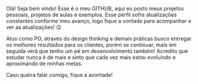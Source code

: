 Olá! Seja bem vindo! Esse é o meu GITHUB, aqui eu posto meus projetos pessoais, projetos de aulas e exemplos. Esse perfil sofre atualizações constantes conforme meu avanço, logo fique a vontade para acompanhar e ver as atualizações! 😉

Atuo como PO, através do design thinking e demais práticas busco entregar os melhores resultados para os clientes, porém se continuar, mais em seguida verá que tenho um pé em desenvolvimento também!
Acredito que estudar nunca é de mais e sinto que cada vez mais estou evoluindo e aproximando de minhas metas.

Caso queira falar comigo, fique a avontade! 

<!---
AdrianBerrs/AdrianBerrs is a ✨ special ✨ repository because its `README.md` (this file) appears on your GitHub profile.
You can click the Preview link to take a look at your changes.
--->
